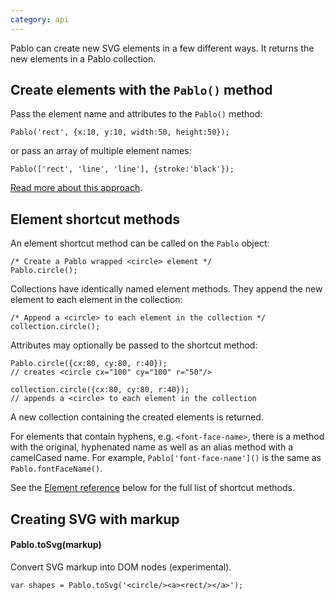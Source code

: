 ```yaml
---
category: api
---
```


Pablo can create new SVG elements in a few different ways. It returns the new elements in a Pablo collection.

## Create elements with the `Pablo()` method

Pass the element name and attributes to the `Pablo()` method:

	Pablo('rect', {x:10, y:10, width:50, height:50});

or pass an array of multiple element names:

	Pablo(['rect', 'line', 'line'], {stroke:'black'});

[Read more about this approach](/api/pablo/#pablo-05).


## Element shortcut methods

An element shortcut method can be called on the `Pablo` object:

	/* Create a Pablo wrapped <circle> element */
	Pablo.circle();

Collections have identically named element methods. They append the new element to each element in the collection:

	/* Append a <circle> to each element in the collection */
	collection.circle();


Attributes may optionally be passed to the shortcut method:

	Pablo.circle({cx:80, cy:80, r:40});
	// creates <circle cx="100" cy="100" r="50"/>

	collection.circle({cx:80, cy:80, r:40});
	// appends a <circle> to each element in the collection

A new collection containing the created elements is returned.

For elements that contain hyphens, e.g. `<font-face-name>`, there is a method with the original, hyphenated name as well as an alias method with a camelCased name. For example, `Pablo['font-face-name']()` is the same as `Pablo.fontFaceName()`.

See the [Element reference](/api/#element-reference) below for the full list of shortcut methods.


## Creating SVG with markup

#### Pablo.toSvg(markup)

Convert SVG markup into DOM nodes (experimental).

    var shapes = Pablo.toSvg('<circle/><a><rect/></a>');
